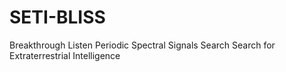 # SETI-BLISS
Breakthrough Listen Periodic Spectral Signals Search
Search for Extraterrestrial Intelligence
